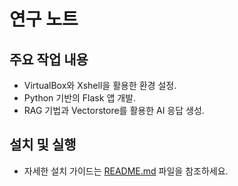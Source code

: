 
# 연구 노트

## 주요 작업 내용
- VirtualBox와 Xshell을 활용한 환경 설정.
- Python 기반의 Flask 앱 개발.
- RAG 기법과 Vectorstore를 활용한 AI 응답 생성.

## 설치 및 실행
- 자세한 설치 가이드는 [README.md](../README.md) 파일을 참조하세요.
